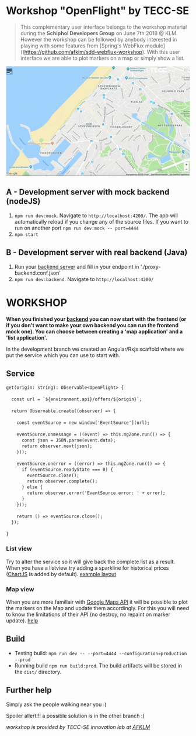 # Workshop "OpenFlight" by TECC-SE
> This complementary user interface belongs to the workshop material during the **Schiphol Developers Group** on June 7th 2018 @ KLM. However the workshop can be followed by anybody interested in playing with some features from [Spring's WebFlux module]((https://github.com/afklm/sdd-webflux-workshop). With this user interface we are able to plot markers on a map or simply show a list. 

![overview](./internals/screens.gif "Possible endresult workshop")

## A - Development server with mock backend (nodeJS)
1) `npm run dev:mock`. Navigate to `http://localhost:4200/`. The app will automatically reload if you change any of the source files. If you want to run on another port `npm run dev:mock -- port=4444`
2) `npm start`

## B - Development server with real backend (Java)
1) Run your [backend server](https://github.com/afklm/sdd-webflux-workshop) and fill in your endpoint in './proxy-backend.conf.json'
2) `npm run dev:backend`. Navigate to `http://localhost:4200/`

# WORKSHOP
**When you finished your [backend](https://github.com/afklm/sdd-webflux-workshop) you can now start with the frontend (or if you don't want to make your own backend you can run the frontend mock one). You can choose between creating a 'map application' and a 'list application'.**

In the development branch we created an Angular/Rxjs scaffold where we put the service which you can use to start with.

## Service

```
get(origin: string): Observable<OpenFlight> {

  const url = `${environment.api}/offers/${origin}`;

  return Observable.create((observer) => {

    const eventSource = new window['EventSource'](url);

    eventSource.onmessage = ((event) => this.ngZone.run(() => {
      const json = JSON.parse(event.data);
      return observer.next(json);
    }));

    eventSource.onerror = ((error) => this.ngZone.run(() => {
      if (eventSource.readyState === 0) {
        eventSource.close();
        return observer.complete();
      } else {
        return observer.error('EventSource error: ' + error);
      }
    }));

    return () => eventSource.close();
  });

}
```

### List view
Try to alter the service so it will give back the complete list as a result. When you have a listview try adding a sparkline for historical prices ([ChartJS](http://www.chartjs.org/samples/latest/charts/line/basic.html) is added by default). [example layout](./internals/docs/LIST.md)

### Map view
When you are more familiair with [Google Maps API](https://developers.google.com/maps/documentation/javascript/overlays) it will be possible to plot the markers on the Map and update them accordingly. For this you will need to know the limitations of their API (no destroy, no repaint on marker update). [help](./internals/docs/MAP.md)

## Build
- Testing build: `npm run dev -- --port=4444 --configuration=production --prod`
- Running build `npm run build:prod`. The build artifacts will be stored in the `dist/` directory.

## Further help
Simply ask the people walking near you :)

Spoiler allert!!! a possible solution is in the other branch :)

*workshop is provided by TECC-SE innovation lab at [AFKLM](https://github.com/afklm)*
